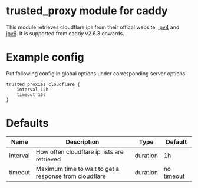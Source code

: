 # trusted_proxy module for caddy

This module retrieves cloudflare ips from their offical website, [ipv4](https://www.cloudflare.com/ips-v4) and [ipv6](https://www.cloudflare.com/ips-v6). It is supported from caddy v2.6.3 onwards.

# Example config

Put following config in global options under corresponding server options

```
trusted_proxies cloudflare {
    interval 12h
    timeout 15s
}
```

# Defaults

| Name     | Description                                            | Type     | Default    |
|----------|--------------------------------------------------------|----------|------------|
| interval | How often cloudflare ip lists are retrieved            | duration | 1h         |
| timeout  | Maximum time to wait to get a response from cloudflare | duration | no timeout |